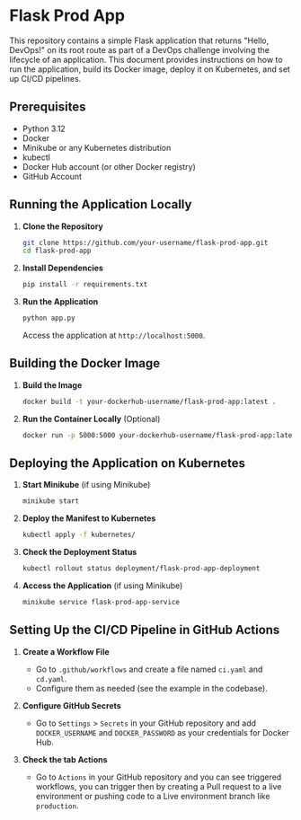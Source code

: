 # Flask Prod App

This repository contains a simple Flask application that returns "Hello, DevOps!" on its root route as part of a DevOps challenge involving the lifecycle of an application. This document provides instructions on how to run the application, build its Docker image, deploy it on Kubernetes, and set up CI/CD pipelines.

## Prerequisites

- Python 3.12
- Docker
- Minikube or any Kubernetes distribution
- kubectl
- Docker Hub account (or other Docker registry)
- GitHub Account

## Running the Application Locally

1. **Clone the Repository**
   ```bash
   git clone https://github.com/your-username/flask-prod-app.git
   cd flask-prod-app
   ```

2. **Install Dependencies**
   ```bash
   pip install -r requirements.txt
   ```

3. **Run the Application**
   ```bash
   python app.py
   ```

   Access the application at `http://localhost:5000`.

## Building the Docker Image

1. **Build the Image**
   ```bash
   docker build -t your-dockerhub-username/flask-prod-app:latest .
   ```

2. **Run the Container Locally** (Optional)
   ```bash
   docker run -p 5000:5000 your-dockerhub-username/flask-prod-app:latest
   ```

## Deploying the Application on Kubernetes

1. **Start Minikube** (if using Minikube)
   ```bash
   minikube start
   ```

2. **Deploy the Manifest to Kubernetes**
   ```bash
   kubectl apply -f kubernetes/
   ```

3. **Check the Deployment Status**
   ```bash
   kubectl rollout status deployment/flask-prod-app-deployment
   ```

4. **Access the Application** (if using Minikube)
   ```bash
   minikube service flask-prod-app-service
   ```

## Setting Up the CI/CD Pipeline in GitHub Actions

1. **Create a Workflow File**
   - Go to `.github/workflows` and create a file named `ci.yaml` and `cd.yaml`.
   - Configure them as needed (see the example in the codebase).

2. **Configure GitHub Secrets**
   - Go to `Settings` > `Secrets` in your GitHub repository and add `DOCKER_USERNAME` and `DOCKER_PASSWORD` as your credentials for Docker Hub.

3. **Check the tab Actions**
   - Go to `Actions` in your GitHub repository and you can see triggered workflows, you can trigger then by creating a Pull request to a live environment or pushing code to a Live environment branch like `production`.
